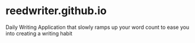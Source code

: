 # reedwriter.github.io
Daily Writing Application that slowly ramps up your word count to ease you into creating a writing habit

